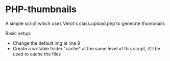 # PHP-thumbnails

A simple script which uses Verot's class.upload.php to generate thumbnails

Basic setup:

- Change the default img at line 9
- Create a writable folder "cache" at the same level of this script, it'll be used to cache the files